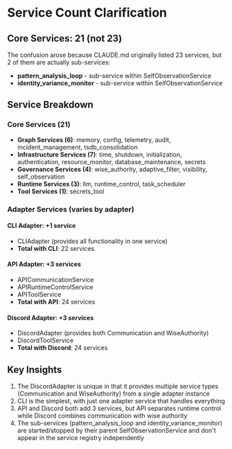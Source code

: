 # Service Count Clarification

## Core Services: 21 (not 23)

The confusion arose because CLAUDE.md originally listed 23 services, but 2 of them are actually sub-services:
- **pattern_analysis_loop** - sub-service within SelfObservationService
- **identity_variance_monitor** - sub-service within SelfObservationService

## Service Breakdown

### Core Services (21)
- **Graph Services (6)**: memory, config, telemetry, audit, incident_management, tsdb_consolidation
- **Infrastructure Services (7)**: time, shutdown, initialization, authentication, resource_monitor, database_maintenance, secrets
- **Governance Services (4)**: wise_authority, adaptive_filter, visibility, self_observation
- **Runtime Services (3)**: llm, runtime_control, task_scheduler
- **Tool Services (1)**: secrets_tool

### Adapter Services (varies by adapter)

#### CLI Adapter: +1 service
- CLIAdapter (provides all functionality in one service)
- **Total with CLI**: 22 services

#### API Adapter: +3 services
- APICommunicationService
- APIRuntimeControlService
- APIToolService
- **Total with API**: 24 services

#### Discord Adapter: +3 services
- DiscordAdapter (provides both Communication and WiseAuthority)
- DiscordToolService
- **Total with Discord**: 24 services

## Key Insights

1. The DiscordAdapter is unique in that it provides multiple service types (Communication and WiseAuthority) from a single adapter instance
2. CLI is the simplest, with just one adapter service that handles everything
3. API and Discord both add 3 services, but API separates runtime control while Discord combines communication with wise authority
4. The sub-services (pattern_analysis_loop and identity_variance_monitor) are started/stopped by their parent SelfObservationService and don't appear in the service registry independently